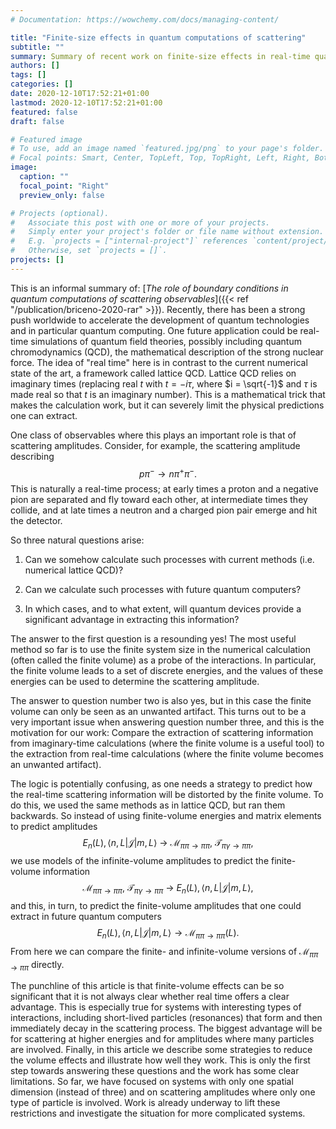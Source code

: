 ```yaml
---
# Documentation: https://wowchemy.com/docs/managing-content/

title: "Finite-size effects in quantum computations of scattering"
subtitle: ""
summary: Summary of recent work on finite-size effects in real-time quantities
authors: []
tags: []
categories: []
date: 2020-12-10T17:52:21+01:00
lastmod: 2020-12-10T17:52:21+01:00
featured: false
draft: false

# Featured image
# To use, add an image named `featured.jpg/png` to your page's folder.
# Focal points: Smart, Center, TopLeft, Top, TopRight, Left, Right, BottomLeft, Bottom, BottomRight.
image:
  caption: ""
  focal_point: "Right"
  preview_only: false

# Projects (optional).
#   Associate this post with one or more of your projects.
#   Simply enter your project's folder or file name without extension.
#   E.g. `projects = ["internal-project"]` references `content/project/deep-learning/index.md`.
#   Otherwise, set `projects = []`.
projects: []
---
```

This is an informal summary of: [_The role of boundary conditions in quantum computations of scattering observables_]({{< ref "/publication/briceno-2020-rar" >}}).
Recently, there has been a strong push worldwide to accelerate the development of quantum technologies and in particular quantum computing. One future application could be real-time simulations of quantum field theories, possibly including quantum chromodynamics (QCD), the mathematical description of the strong nuclear force. The idea of "real time" here is in contrast to the current numerical state of the art, a framework called lattice QCD. Lattice QCD relies on imaginary times (replacing real $t$ with $t = - i \tau$, where $i = \sqrt{-1}$ and $\tau$ is made real so that $t$ is an imaginary number). This is a mathematical trick that makes the calculation work, but it can severely limit the physical predictions one can extract.


One class of observables where this plays an important role is that of scattering amplitudes. Consider, for example, the scattering amplitude describing
$$p \pi^- \to n \pi^+ \pi^- .$$
This is naturally a real-time process; at early times a proton and a negative pion are separated and fly toward each other, at intermediate times they collide, and at late times a neutron and a charged pion pair emerge and hit the detector.

So three natural questions arise:

1. Can we somehow calculate such processes with current methods (i.e. numerical lattice QCD)?

2. Can we calculate such processes with future quantum computers?

3. In which cases, and to what extent, will quantum devices provide a significant advantage in extracting this information?

The answer to the first question is a resounding yes! The most useful method so far is to use the finite system size in the numerical calculation (often called the finite volume) as a probe of the interactions. In particular, the finite volume leads to a set of discrete energies, and the values of these energies can be used to determine the scattering amplitude.

The answer to question number two is also yes, but in this case the finite volume can only be seen as an unwanted artifact. This turns out to be a very important issue when answering question number three, and this is the motivation for our work: Compare the extraction of scattering information from imaginary-time calculations (where the finite volume is a useful tool) to the extraction from real-time calculations (where the finite volume becomes an unwanted artifact).

The logic is potentially confusing, as one needs a strategy to predict how the real-time scattering information will be distorted by the finite volume. To do this, we used the same methods as in lattice QCD, but ran them backwards. So instead of using finite-volume energies and matrix elements to predict amplitudes
$$E_n(L), \langle n, L \vert \mathcal J \vert m, L \rangle \ \longrightarrow \ \mathcal M_{\pi \pi \to \pi \pi}, \ \mathcal T_{\pi \gamma \to \pi \pi} , $$
we use models of the infinite-volume amplitudes to predict the finite-volume information
$$\mathcal M_{\pi \pi \to \pi \pi}, \ \mathcal T_{\pi \gamma \to \pi \pi}  \ \longrightarrow \  E_n(L), \langle n, L \vert \mathcal J \vert m, L \rangle , $$
and this, in turn, to predict the finite-volume amplitudes that one could extract in future quantum computers
$$ E_n(L), \langle n, L \vert \mathcal J \vert m, L \rangle \to \mathcal M_{\pi \pi \to \pi \pi}(L) .$$
From here we can compare the finite- and infinite-volume versions of $\mathcal M_{\pi \pi \to \pi \pi}$ directly.

The punchline of this article is that finite-volume effects can be so significant that it is not always clear whether real time offers a clear advantage. This is especially true for systems with interesting types of interactions, including short-lived particles (resonances) that form and then immediately decay in the scattering process. The biggest advantage will be for scattering at higher energies and for amplitudes where many particles are involved. Finally, in this article we describe some strategies to reduce the volume effects and illustrate how well they work. This is only the first step towards answering these questions and the work has some clear limitations. So far, we have focused on systems with only one spatial dimension (instead of three) and on scattering amplitudes where only one type of particle is involved. Work is already underway to lift these restrictions and investigate the situation for more complicated systems.
